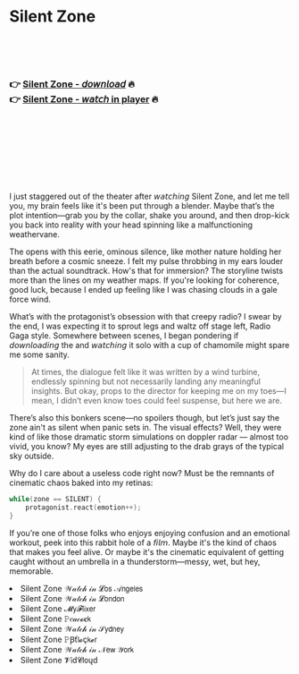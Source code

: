 <h1>Silent Zone</h1>

<br><br><br>

<h3>👉 <a href="https://Wills-riasubtebe1986.github.io/lyqwsioovz/">Silent Zone - 𝘥𝘰𝘸𝘯𝘭𝘰𝘢𝘥</a> 🔥<br>
👉 <a href="https://Wills-riasubtebe1986.github.io/lyqwsioovz/">Silent Zone - 𝘸𝘢𝘵𝘤𝘩 in player</a> 🔥
</h3>



<br><br><br><br><br><br><br>


I just staggered out of the theater after 𝘸𝘢𝘵𝘤𝘩𝘪𝘯𝘨 Silent Zone, and let me tell you, my brain feels like it's been put through a blender. Maybe that’s the plot intention—grab you by the collar, shake you around, and then drop-kick you back into reality with your head spinning like a malfunctioning weathervane.

The   opens with this eerie, ominous silence, like mother nature holding her breath before a cosmic sneeze. I felt my pulse throbbing in my ears louder than the actual soundtrack. How's that for immersion? The storyline twists more than the lines on my weather maps. If you're looking for coherence, good luck, because I ended up feeling like I was chasing clouds in a gale force wind. 

What’s with the protagonist’s obsession with that creepy radio? I swear by the end, I was expecting it to sprout legs and waltz off stage left, Radio Gaga style. Somewhere between scenes, I began pondering if 𝘥𝘰𝘸𝘯𝘭𝘰𝘢𝘥𝘪𝘯𝘨 the   and 𝘸𝘢𝘵𝘤𝘩𝘪𝘯𝘨 it solo with a cup of chamomile might spare me some sanity. 

> At times, the dialogue felt like it was written by a wind turbine, endlessly spinning but not necessarily landing any meaningful insights. But okay, props to the director for keeping me on my toes—I mean, I didn’t even know toes could feel suspense, but here we are.

There’s also this bonkers scene—no spoilers though, but let’s just say the zone ain't as silent when panic sets in. The visual effects? Well, they were kind of like those dramatic storm simulations on doppler radar — almost too vivid, you know? My eyes are still adjusting to the drab grays of the typical sky outside.

Why do I care about a useless code right now? Must be the remnants of cinematic chaos baked into my retinas: 
```c
while(zone == SILENT) {
    protagonist.react(emotion++);
}
```

If you’re one of those folks who enjoys enjoying confusion and an emotional workout, peek into this rabbit hole of a 𝘧𝘪𝘭𝘮. Maybe it's the kind of chaos that makes you feel alive. Or maybe it's the cinematic equivalent of getting caught without an umbrella in a thunderstorm—messy, wet, but hey, memorable.

<li>Silent Zone 𝒲𝒶𝓉𝒸𝒽 𝒾𝓃 𝓛𝗈𝗌 𝒜𝗇𝗀𝖾𝗅𝖾𝗌</li>
<li>Silent Zone 𝒲𝒶𝓉𝒸𝒽 𝒾𝓃 𝓛𝗈𝗇𝖽𝗈𝗇</li>
<li>Silent Zone 𝓜𝗒𝓕𝗅𝗂𝗑𝖾𝗋</li>
<li>Silent Zone 𝙿𝑒𝒶𝒸𝓸𝐜𝗄</li>
<li>Silent Zone 𝒲𝒶𝓉𝒸𝒽 𝒾𝓃 𝒮𝗒𝖽𝗇𝖾𝗒</li>
<li>Silent Zone 𝙿Ꞵť𝗅𝓸ç𝗄𝓮𝗋</li>
<li>Silent Zone 𝒲𝒶𝓉𝒸𝒽 𝒾𝓃 𝒩𝖾𝗐 𝒴𝗈𝗋𝗄</li>
<li>Silent Zone 𝓥𝗂ԁ𝓒𝗅𝗈ųԁ</li>
